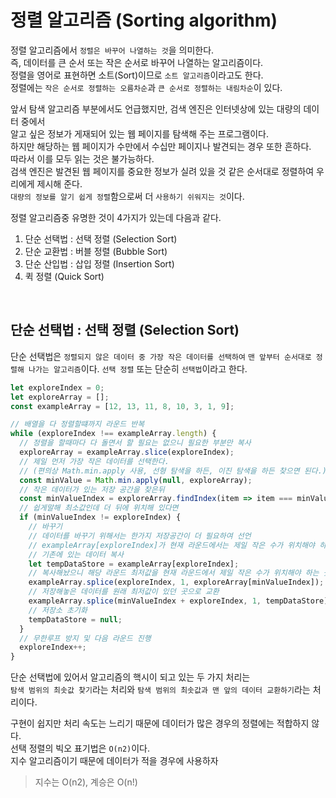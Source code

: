 # 정렬 알고리즘 (Sorting algorithm)

정렬 알고리즘에서 `정렬은 바꾸어 나열하는 것`을 의미한다.<br>
즉, 데이터를 큰 순서 또는 작은 순서로 바꾸어 나열하는 알고리즘이다.<br>
정렬을 영어로 표현하면 소트(Sort)이므로 `소트 알고리즘`이라고도 한다.<br>
정렬에는 `작은 순서로 정렬하는 오름차순`과 `큰 순서로 정렬하는 내림차순`이 있다.<br>

앞서 탐색 알고리즘 부분에서도 언급했지만, 검색 엔진은 인터넷상에 있는 대량의 데이터 중에서<br>
알고 싶은 정보가 게재되어 있는 웹 페이지를 탐색해 주는 프로그램이다.<br>
하지만 해당하는 웹 페이지가 수만에서 수십만 페이지나 발견되는 경우 또한 흔하다.<br>
따라서 이를 모두 읽는 것은 불가능하다.<br>
검색 엔진은 발견된 웹 페이지를 중요한 정보가 실려 있을 것 같은 순서대로 정렬하여 우리에게 제시해 준다.<br>
`대량의 정보를 알기 쉽게 정렬`함으로써 더 `사용하기 쉬워지는 것`이다.<br>

정렬 알고리즘중 유명한 것이 4가지가 있는데 다음과 같다.<br>

1. 단순 선택법 : 선택 정렬 (Selection Sort)
2. 단순 교환법 : 버블 정렬 (Bubble Sort)
3. 단순 산입법 : 삽입 정렬 (Insertion Sort)
4. 퀵 정렬 (Quick Sort)

<br>

## 단순 선택법 : 선택 정렬 (Selection Sort)

단순 선택법은 `정렬되지 않은 데이터 중 가장 작은 데이터를 선택하여`
`맨 앞부터 순서대로 정렬해 나가는 알고리즘`이다.
`선택 정렬` 또는 단순히 `선택법`이라고 한다.

```js
let exploreIndex = 0;
let exploreArray = [];
const exampleArray = [12, 13, 11, 8, 10, 3, 1, 9];

// 배열을 다 정렬할떄까지 라운드 반복
while (exploreIndex !== exampleArray.length) {
  // 정렬을 할때마다 다 돌면서 할 필요는 없으니 필요한 부분만 복사
  exploreArray = exampleArray.slice(exploreIndex);
  // 제일 먼저 가장 작은 데이터를 선택한다.
  // (편의상 Math.min.apply 사용, 선형 탐색을 하든, 이진 탐색을 하든 찾으면 된다.)
  const minValue = Math.min.apply(null, exploreArray);
  // 작은 데이터가 있는 저장 공간을 찾은뒤
  const minValueIndex = exploreArray.findIndex(item => item === minValue);
  // 쉽게말해 최소값인데 더 뒤에 위치해 있다면
  if (minValueIndex != exploreIndex) {
    // 바꾸기
    // 데이터를 바꾸기 위해서는 한가지 저장공간이 더 필요하여 선언
    // exampleArray[exploreIndex]가 현재 라운드에서는 제일 작은 수가 위치해야 하는 곳이므로,
    // 기존에 있는 데이터 복사
    let tempDataStore = exampleArray[exploreIndex];
    // 복사해놨으니 해당 라운드 최저값을 현재 라운드에서 제일 작은 수가 위치해야 하는 곳이랑 교환
    exampleArray.splice(exploreIndex, 1, exploreArray[minValueIndex]);
    // 저장해놓은 데이터를 원래 최저값이 있던 곳으로 교환
    exampleArray.splice(minValueIndex + exploreIndex, 1, tempDataStore);
    // 저장소 초기화
    tempDataStore = null;
  }
  // 무한루프 방지 및 다음 라운드 진행
  exploreIndex++;
}
```

단순 선택법에 있어서 알고리즘의 핵시이 되고 있는 두 가지 처리는<br>
`탐색 범위의 최솟값 찾기`라는 처리와 `탐색 범위의 최솟값과 맨 앞의 데이터 교환하기`라는 처리이다.<br>

구현이 쉽지만 처리 속도는 느리기 때문에 데이터가 많은 경우의 정렬에는 적합하지 않다.<br>
선택 정렬의 빅오 표기법은 `O(n2)`이다.<br>
지수 알고리즘이기 때문에 데이터가 적을 경우에 사용하자<br>

> 지수는 O(n2), 계승은 O(n!)

<br>

